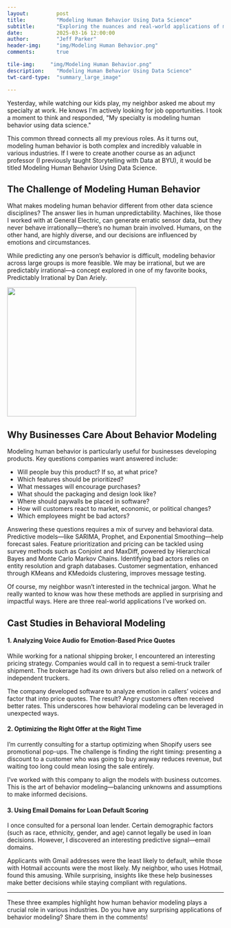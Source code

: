 ```yaml
---
layout:         post
title:          "Modeling Human Behavior Using Data Science"
subtitle:       "Exploring the nuances and real-world applications of modeling human behavior with data science"
date:           2025-03-16 12:00:00
author:         "Jeff Parker"
header-img:     "img/Modeling Human Behavior.png"
comments:       true

tile-img:     "img/Modeling Human Behavior.png"
description:    "Modeling Human Behavior Using Data Science"
twt-card-type:  "summary_large_image"

---
```




Yesterday, while watching our kids play, my neighbor asked me about my specialty at work. He knows I'm actively looking for job opportunities. I took a moment to think and responded, "My specialty is modeling human behavior using data science."

This common thread connects all my previous roles. As it turns out, modeling human behavior is both complex and incredibly valuable in various industries. If I were to create another course as an adjunct professor (I previously taught Storytelling with Data at BYU), it would be titled Modeling Human Behavior Using Data Science.

## The Challenge of Modeling Human Behavior
What makes modeling human behavior different from other data science disciplines? The answer lies in human unpredictability. Machines, like those I worked with at General Electric, can generate erratic sensor data, but they never behave irrationally—there’s no human brain involved. Humans, on the other hand, are highly diverse, and our decisions are influenced by emotions and circumstances.

While predicting any one person’s behavior is difficult, modeling behavior across large groups is more feasible. We may be irrational, but we are predictably irrational—a concept explored in one of my favorite books, Predictably Irrational by Dan Ariely.

<img src="https://m.media-amazon.com/images/I/61cjZXBNl2L.jpg" height="300">

## Why Businesses Care About Behavior Modeling
Modeling human behavior is particularly useful for businesses developing products. Key questions companies want answered include:

- Will people buy this product? If so, at what price?
- Which features should be prioritized?
- What messages will encourage purchases?
- What should the packaging and design look like?
- Where should paywalls be placed in software?
- How will customers react to market, economic, or political changes?
- Which employees might be bad actors?

Answering these questions requires a mix of survey and behavioral data. Predictive models—like SARIMA, Prophet, and Exponential Smoothing—help forecast sales. Feature prioritization and pricing can be tackled using survey methods such as Conjoint and MaxDiff, powered by Hierarchical Bayes and Monte Carlo Markov Chains. Identifying bad actors relies on entity resolution and graph databases. Customer segmentation, enhanced through KMeans and KMedoids clustering, improves message testing.

Of course, my neighbor wasn’t interested in the technical jargon. What he really wanted to know was how these methods are applied in surprising and impactful ways. Here are three real-world applications I’ve worked on.

## Cast Studies in Behavioral Modeling
#### 1. Analyzing Voice Audio for Emotion-Based Price Quotes
While working for a national shipping broker, I encountered an interesting pricing strategy. Companies would call in to request a semi-truck trailer shipment. The brokerage had its own drivers but also relied on a network of independent truckers.

The company developed software to analyze emotion in callers’ voices and factor that into price quotes. The result? Angry customers often received better rates. This underscores how behavioral modeling can be leveraged in unexpected ways.

#### 2. Optimizing the Right Offer at the Right Time
I’m currently consulting for a startup optimizing when Shopify users see promotional pop-ups. The challenge is finding the right timing: presenting a discount to a customer who was going to buy anyway reduces revenue, but waiting too long could mean losing the sale entirely.

I’ve worked with this company to align the models with business outcomes. This is the art of behavior modeling—balancing unknowns and assumptions to make informed decisions.

#### 3. Using Email Domains for Loan Default Scoring
I once consulted for a personal loan lender. Certain demographic factors (such as race, ethnicity, gender, and age) cannot legally be used in loan decisions. However, I discovered an interesting predictive signal—email domains.

Applicants with Gmail addresses were the least likely to default, while those with Hotmail accounts were the most likely. My neighbor, who uses Hotmail, found this amusing. While surprising, insights like these help businesses make better decisions while staying compliant with regulations.

---

These three examples highlight how human behavior modeling plays a crucial role in various industries. Do you have any surprising applications of behavior modeling? Share them in the comments!